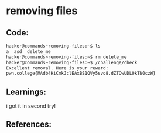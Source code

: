 # removing files
## Code:
```bash
hacker@commands~removing-files:~$ ls
a  asd  delete_me
hacker@commands~removing-files:~$ rm delete_me
hacker@commands~removing-files:~$ /challenge/check
Excellent removal. Here is your reward:
pwn.college{MAdb4HiCmkJclEAxBS1QVy5svo8.dZTOwUDL0kTN0czW}
```
## Learnings:
i got it in second try!
## References:
